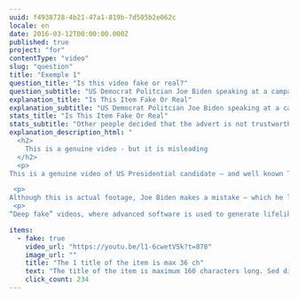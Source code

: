 ```yaml
---
uuid: f4938728-4b21-47a1-819b-7d505b2e062c
locale: en
date: 2016-03-12T00:00:00.000Z
published: true
project: "for"
contentType: "video"
slug: "question"
title: "Exemple 1"
question_title: "Is this video fake or real?"
question_subtitle: "US Democrat Politcian Joe Biden speaking at a campaign rally"
explanation_title: "Is This Item Fake Or Real"
explanation_subtitle: "US Democrat Politcian Joe Biden speaking at a campaign rally"
stats_title: "Is This Item Fake Or Real"
stats_subtitle: "Other people decided that the advert is not trustworthy"
explanation_description_html: "
  <h2>
    This is a genuine video - but it is misleading
  </h2>
  <p>
This is a genuine video of US Presidential candidate – and well known Trump critic - Joe Biden at a campaign rally apparently supporting Donald Trump.  </p>

 <p>
Although this is actual footage, Joe Biden makes a mistake – which he later corrects but is edited out of the video. </p>
 <p>
“Deep fake” videos, where advanced software is used to generate lifelike videos of people, are now increasingly common. But genuine videos can also be edited to be just as misleading.  </p>"

items:
  - fake: true
    video_url: "https://youtu.be/l1-6cwetV5k?t=878"
    image_url: ""
    title: "The 1 title of the item is max 36 ch"
    text: "The title of the item is maximum 160 characters long. Sed distin maiores quasi sunt totam voluptatum. Sed distinctio modi maiores quasi sunt totam voluptatum Sed distinctio modi maiores quasi sunt totam voluptatum?"
    click_count: 234
---
```


